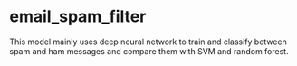 # email_spam_filter
This model mainly uses deep neural network to train and classify between spam and ham messages and compare them with SVM and random forest.
